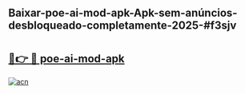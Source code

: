 ## Baixar-poe-ai-mod-apk-Apk-sem-anúncios-desbloqueado-completamente-2025-#f3sjv

# <h2><a href="https://ainizakaria.my?title=poe-ai-mod-apk&ref=22M">🔗👉 🔴 poe-ai-mod-apk</a></h2>

[![acn](https://github.com/user-attachments/assets/0f9c940e-d8b0-45ae-aac7-cd30a18b3e1c)](https://ainizakaria.my?title=poe-ai-mod-apk&ref=22M)


